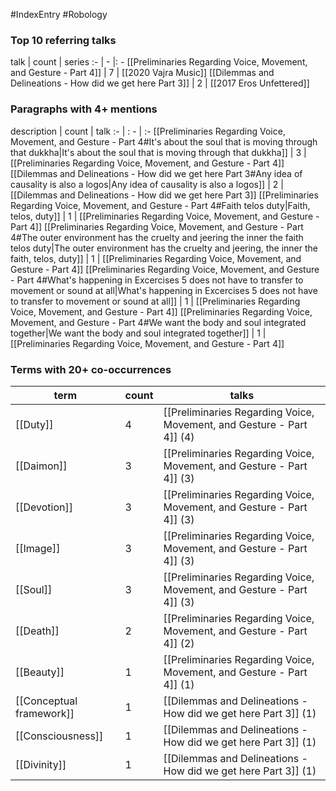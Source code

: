 #IndexEntry #Robology

### Top 10 referring talks
talk | count | series
:- | - |: -
[[Preliminaries Regarding Voice, Movement, and Gesture - Part 4]] | 7 | [[2020 Vajra Music]]
[[Dilemmas and Delineations - How did we get here Part 3]] | 2 | [[2017 Eros Unfettered]]

### Paragraphs with 4+ mentions
description | count | talk
:- | : - | :-
[[Preliminaries Regarding Voice, Movement, and Gesture - Part 4#It's about the soul that is moving through that dukkha\|It's about the soul that is moving through that dukkha]] | 3 | [[Preliminaries Regarding Voice, Movement, and Gesture - Part 4]]
[[Dilemmas and Delineations - How did we get here Part 3#Any idea of causality is also a logos\|Any idea of causality is also a logos]] | 2 | [[Dilemmas and Delineations - How did we get here Part 3]]
[[Preliminaries Regarding Voice, Movement, and Gesture - Part 4#Faith telos duty\|Faith, telos, duty]] | 1 | [[Preliminaries Regarding Voice, Movement, and Gesture - Part 4]]
[[Preliminaries Regarding Voice, Movement, and Gesture - Part 4#The outer environment has the cruelty and jeering the inner the faith telos duty\|The outer environment has the cruelty and jeering, the inner the faith, telos, duty]] | 1 | [[Preliminaries Regarding Voice, Movement, and Gesture - Part 4]]
[[Preliminaries Regarding Voice, Movement, and Gesture - Part 4#What's happening in Excercises 5 does not have to transfer to movement or sound at all\|What's happening in Excercises 5 does not have to transfer to movement or sound at all]] | 1 | [[Preliminaries Regarding Voice, Movement, and Gesture - Part 4]]
[[Preliminaries Regarding Voice, Movement, and Gesture - Part 4#We want the body and soul integrated together\|We want the body and soul integrated together]] | 1 | [[Preliminaries Regarding Voice, Movement, and Gesture - Part 4]]

### Terms with 20+ co-occurrences
term | count | talks
-|-|-
[[Duty]] | 4 | <span class="counts">[[Preliminaries Regarding Voice, Movement, and Gesture - Part 4]] (4)</span> 
[[Daimon]] | 3 | <span class="counts">[[Preliminaries Regarding Voice, Movement, and Gesture - Part 4]] (3)</span> 
[[Devotion]] | 3 | <span class="counts">[[Preliminaries Regarding Voice, Movement, and Gesture - Part 4]] (3)</span> 
[[Image]] | 3 | <span class="counts">[[Preliminaries Regarding Voice, Movement, and Gesture - Part 4]] (3)</span> 
[[Soul]] | 3 | <span class="counts">[[Preliminaries Regarding Voice, Movement, and Gesture - Part 4]] (3)</span> 
[[Death]] | 2 | <span class="counts">[[Preliminaries Regarding Voice, Movement, and Gesture - Part 4]] (2)</span> 
[[Beauty]] | 1 | <span class="counts">[[Preliminaries Regarding Voice, Movement, and Gesture - Part 4]] (1)</span> 
[[Conceptual framework]] | 1 | <span class="counts">[[Dilemmas and Delineations - How did we get here Part 3]] (1)</span> 
[[Consciousness]] | 1 | <span class="counts">[[Dilemmas and Delineations - How did we get here Part 3]] (1)</span> 
[[Divinity]] | 1 | <span class="counts">[[Dilemmas and Delineations - How did we get here Part 3]] (1)</span> 

